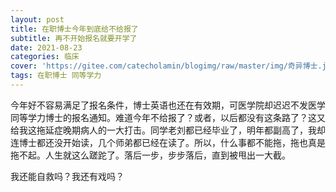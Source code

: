 ```yaml
---
layout: post
title: 在职博士今年到底给不给报了
subtitle: 再不开始报名就要开学了
date: 2021-08-23
categories: 临床 
cover: 'https://gitee.com/catecholamin/blogimg/raw/master/img/奇异博士.jpeg'
tags: 在职博士 同等学力
---
```


今年好不容易满足了报名条件，博士英语也还在有效期，可医学院却迟迟不发医学同等学力博士的报名通知。难道今年不给报了？或者，以后都没有这条路了？这又给我这拖延症晚期病人的一大打击。同学老刘都已经毕业了，明年都副高了，我却连博士都还没开始读，几个师弟都已经在读了。所以，什么事都不能拖，拖也真是拖不起。人生就这么蹉跎了。落后一步，步步落后，直到被甩出一大截。

我还能自救吗？我还有戏吗？
